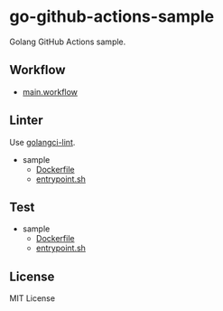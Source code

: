 # go-github-actions-sample

Golang GitHub Actions sample.

## Workflow

* [main.workflow](./.github/main.workflow)

## Linter

Use [golangci-lint](https://github.com/golangci/golangci-lint).

* sample
  * [Dockerfile](./.github/actions/golang/Dockerfile)
  * [entrypoint.sh](./.github/actions/golang/entrypoint.sh)

## Test

* sample
  * [Dockerfile](./.github/actions/golang/Dockerfile)
  * [entrypoint.sh](./.github/actions/golang/entrypoint.sh)

## License

MIT License
